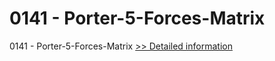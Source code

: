 # 0141 - Porter-5-Forces-Matrix
0141 - Porter-5-Forces-Matrix
[>> Detailed information](https://secure.shareit.com/shareit/product.html?productid=300995694&affiliateid=200057808)